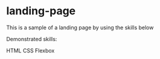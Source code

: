 # landing-page
This is a sample of a landing page by using the skills below

Demonstrated skills:

HTML
CSS
Flexbox
